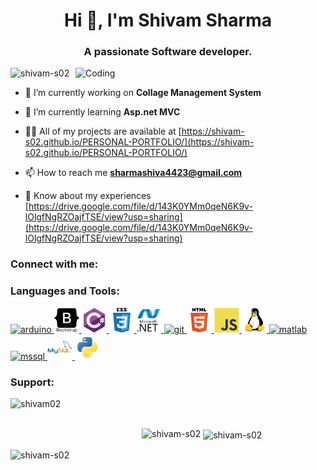 <h1 align="center">Hi 👋, I'm Shivam Sharma</h1>
<h3 align="center">A passionate Software developer.</h3>
<img align="right" alt="Coding" width="400" src="https://cdn.dribbble.com/users/1162077/screenshots/3848914/media/7ed7d5ca074b48b328150e5a231e8d1f.gif">

<p align="left"> <img src="https://komarev.com/ghpvc/?username=shivam-s02&label=Profile%20views&color=0e75b6&style=flat" alt="shivam-s02" /> </p>

- 🔭 I’m currently working on **Collage Management System**

- 🌱 I’m currently learning **Asp.net MVC**

- 👨‍💻 All of my projects are available at [https://shivam-s02.github.io/PERSONAL-PORTFOLIO/](https://shivam-s02.github.io/PERSONAL-PORTFOLIO/)

- 📫 How to reach me **sharmashiva4423@gmail.com**

- 📄 Know about my experiences [https://drive.google.com/file/d/143K0YMm0qeN6K9v-lOlgfNgRZOajfTSE/view?usp=sharing](https://drive.google.com/file/d/143K0YMm0qeN6K9v-lOlgfNgRZOajfTSE/view?usp=sharing)

<h3 align="left">Connect with me:</h3>
<p align="left">
</p>

<h3 align="left">Languages and Tools:</h3>
<p align="left"> <a href="https://www.arduino.cc/" target="_blank" rel="noreferrer"> <img src="https://cdn.worldvectorlogo.com/logos/arduino-1.svg" alt="arduino" width="40" height="40"/> </a> <a href="https://getbootstrap.com" target="_blank" rel="noreferrer"> <img src="https://raw.githubusercontent.com/devicons/devicon/master/icons/bootstrap/bootstrap-plain-wordmark.svg" alt="bootstrap" width="40" height="40"/> </a> <a href="https://www.w3schools.com/cs/" target="_blank" rel="noreferrer"> <img src="https://raw.githubusercontent.com/devicons/devicon/master/icons/csharp/csharp-original.svg" alt="csharp" width="40" height="40"/> </a> <a href="https://www.w3schools.com/css/" target="_blank" rel="noreferrer"> <img src="https://raw.githubusercontent.com/devicons/devicon/master/icons/css3/css3-original-wordmark.svg" alt="css3" width="40" height="40"/> </a> <a href="https://dotnet.microsoft.com/" target="_blank" rel="noreferrer"> <img src="https://raw.githubusercontent.com/devicons/devicon/master/icons/dot-net/dot-net-original-wordmark.svg" alt="dotnet" width="40" height="40"/> </a> <a href="https://git-scm.com/" target="_blank" rel="noreferrer"> <img src="https://www.vectorlogo.zone/logos/git-scm/git-scm-icon.svg" alt="git" width="40" height="40"/> </a> <a href="https://www.w3.org/html/" target="_blank" rel="noreferrer"> <img src="https://raw.githubusercontent.com/devicons/devicon/master/icons/html5/html5-original-wordmark.svg" alt="html5" width="40" height="40"/> </a> <a href="https://developer.mozilla.org/en-US/docs/Web/JavaScript" target="_blank" rel="noreferrer"> <img src="https://raw.githubusercontent.com/devicons/devicon/master/icons/javascript/javascript-original.svg" alt="javascript" width="40" height="40"/> </a> <a href="https://www.linux.org/" target="_blank" rel="noreferrer"> <img src="https://raw.githubusercontent.com/devicons/devicon/master/icons/linux/linux-original.svg" alt="linux" width="40" height="40"/> </a> <a href="https://www.mathworks.com/" target="_blank" rel="noreferrer"> <img src="https://upload.wikimedia.org/wikipedia/commons/2/21/Matlab_Logo.png" alt="matlab" width="40" height="40"/> </a> <a href="https://www.microsoft.com/en-us/sql-server" target="_blank" rel="noreferrer"> <img src="https://www.svgrepo.com/show/303229/microsoft-sql-server-logo.svg" alt="mssql" width="40" height="40"/> </a> <a href="https://www.mysql.com/" target="_blank" rel="noreferrer"> <img src="https://raw.githubusercontent.com/devicons/devicon/master/icons/mysql/mysql-original-wordmark.svg" alt="mysql" width="40" height="40"/> </a> <a href="https://www.python.org" target="_blank" rel="noreferrer"> <img src="https://raw.githubusercontent.com/devicons/devicon/master/icons/python/python-original.svg" alt="python" width="40" height="40"/> </a> </p>

<h3 align="left">Support:</h3>
<p><a href="https://www.buymeacoffee.com/shivam02"> <img align="left" src="https://cdn.buymeacoffee.com/buttons/v2/default-yellow.png" height="50" width="210" alt="shivam02" /></a></p><br><br>

<p><img align="left" src="https://github-readme-stats.vercel.app/api/top-langs?username=shivam-s02&show_icons=true&locale=en&layout=compact" alt="shivam-s02" /></p>

<p>&nbsp;<img align="center" src="https://github-readme-stats.vercel.app/api?username=shivam-s02&show_icons=true&locale=en" alt="shivam-s02" /></p>

<p><img align="center" src="https://github-readme-streak-stats.herokuapp.com/?user=shivam-s02&" alt="shivam-s02" /></p>

